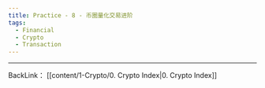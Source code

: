 ```yaml
---
title: Practice - 8 - 币圈量化交易进阶
tags:
  - Financial
  - Crypto
  - Transaction
---
```


---
BackLink： [[content/1-Crypto/0. Crypto Index|0. Crypto Index]]